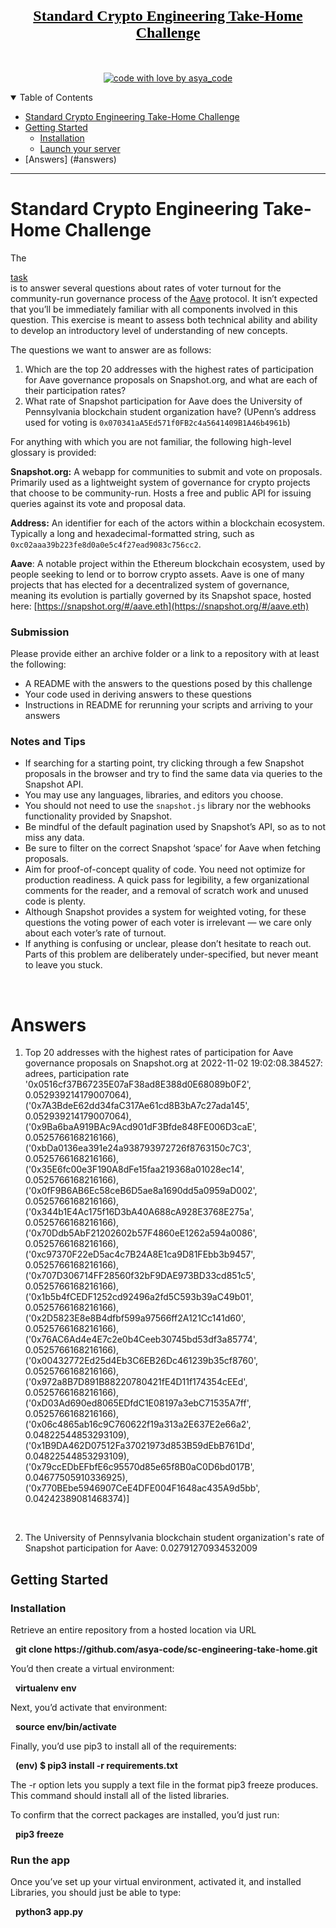 <h1 align="center">
  <a href="https://github.com/asya-code/sc-engineering-take-home.git">
    <!-- Please provide path to your logo here -->
    <div style="font-family: 'Shadows Into Light', cursive; font-size: x-large; color: Black">Standard Crypto Engineering Take-Home Challenge</div>
  </a>
</h1>

<div align="center">
<br />

[![code with love by asya_code](https://img.shields.io/badge/%3C%2F%3E%20with%20%E2%99%A5%20by-asya_code-ff1414.svg?style=flat-square)](https://github.com/asya-code)

</div>

<details open="open">
<summary>Table of Contents</summary>

- [Standard Crypto Engineering Take-Home Challenge](#challenge)
- [Getting Started](#getting-started)
  - [Installation](#installation)
  - [Launch your server](#launch-your-server)
- [Answers] (#answers)
</details>

---

# Standard Crypto Engineering Take-Home Challenge 
<p>

The <a href="https://standardcrypto.notion.site/Standard-Crypto-Engineering-Take-Home-Challenge-0b1607b9f5e94252bba050a3f0587260">
    <div> task</div>
  </a> is to answer several questions about rates of voter turnout for the community-run governance process of the [Aave](https://aave.com/) protocol. It isn’t expected that you’ll be immediately familiar with all components involved in this question. This exercise is meant to assess both technical ability and ability to develop an introductory level of understanding of new concepts.

The questions we want to answer are as follows:

1. Which are the top 20 addresses with the highest rates of participation for Aave governance proposals on Snapshot.org, and what are each of their participation rates?
2. What rate of Snapshot participation for Aave does the University of Pennsylvania blockchain student organization have? (UPenn’s address used for voting is `0x070341aA5Ed571f0FB2c4a5641409B1A46b4961b`)

For anything with which you are not familiar, the following high-level glossary is provided:

**Snapshot.org:** A webapp for communities to submit and vote on proposals. Primarily used as a lightweight system of governance for crypto projects that choose to be community-run. Hosts a free and public API for issuing queries against its vote and proposal data.

**Address:** An identifier for each of the actors within a blockchain ecosystem. Typically a long and hexadecimal-formatted string, such as `0xc02aaa39b223fe8d0a0e5c4f27ead9083c756cc2`.

**Aave**: A notable project within the Ethereum blockchain ecosystem, used by people seeking to lend or to borrow crypto assets. Aave is one of many projects that has elected for a decentralized system of governance, meaning its evolution is partially governed by its Snapshot space, hosted here: [https://snapshot.org/#/aave.eth](https://snapshot.org/#/aave.eth)

### Submission

Please provide either an archive folder or a link to a repository with at least the following:

- A README with the answers to the questions posed by this challenge
- Your code used in deriving answers to these questions
- Instructions in README for rerunning your scripts and arriving to your answers

### Notes and Tips

- If searching for a starting point, try clicking through a few Snapshot proposals in the browser and try to find the same data via queries to the Snapshot API.
- You may use any languages, libraries, and editors you choose.
- You should not need to use the `snapshot.js` library nor the webhooks functionality provided by Snapshot.
- Be mindful of the default pagination used by Snapshot’s API, so as to not miss any data.
- Be sure to filter on the correct Snapshot ‘space’ for Aave when fetching proposals.
- Aim for proof-of-concept quality of code. You need not optimize for production readiness. A quick pass for legibility, a few organizational comments for the reader, and a removal of scratch work and unused code is plenty.
- Although Snapshot provides a system for weighted voting, for these questions the voting power of each voter is irrelevant — we care only about each voter’s rate of turnout.
- If anything is confusing or unclear, please don’t hesitate to reach out. Parts of this problem are deliberately under-specified, but never meant to leave you stuck.

<br>

# Answers
1. Top 20 addresses with the highest rates of participation for Aave governance proposals on Snapshot.org at 2022-11-02 19:02:08.384527:
adrees, participation rate
'0x0516cf37B67235E07aF38ad8E388d0E68089b0F2', 0.052939214179007064), ('0x7A3BdeE62dd34faC317Ae61cd8B3bA7c27ada145', 0.052939214179007064), ('0x9Ba6baA919BAc9Acd901dF3Bfde848FE006D3caE', 0.0525766168216166), ('0xbDa0136ea391e24a938793972726f8763150c7C3', 0.0525766168216166), ('0x35E6fc00e3F190A8dFe15faa219368a01028ec14', 0.0525766168216166), ('0x0fF9B6AB6Ec58ceB6D5ae8a1690dd5a0959aD002', 0.0525766168216166), ('0x344b1E4Ac175f16D3bA40A688cA928E3768E275a', 0.0525766168216166), ('0x70Ddb5AbF21202602b57F4860eE1262a594a0086', 0.0525766168216166), ('0xc97370F22eD5ac4c7B24A8E1ca9D81FEbb3b9457', 0.0525766168216166), ('0x707D306714FF28560f32bF9DAE973BD33cd851c5', 0.0525766168216166), ('0x1b5b4fCEDF1252cd92496a2fd5C593b39aC49b01', 0.0525766168216166), ('0x2D5823E8e8B4dfbf599a97566ff2A121Cc141d60', 0.0525766168216166), ('0x76AC6Ad4e4E7c2e0b4Ceeb30745bd53df3a85774', 0.0525766168216166), ('0x00432772Ed25d4Eb3C6EB26Dc461239b35cf8760', 0.0525766168216166), ('0x972a8B7D891B88220780421fE4D11f174354cEEd', 0.0525766168216166), ('0xD03Ad690ed8065EDfdC1E08197a3ebC71535A7ff', 0.0525766168216166), ('0x06c4865ab16c9C760622f19a313a2E637E2e66a2', 0.04822544853293109), ('0x1B9DA462D07512Fa37021973d853B59dEbB761Dd', 0.04822544853293109), ('0x79ccEDbEFbfE6c95570d85e65f8B0aC0D6bd017B', 0.04677505910336925), ('0x770BEbe5946907CeE4DFE004F1648ac435A9d5bb', 0.04242389081468374)]
<br>

2. The University of Pennsylvania blockchain student organization's rate of Snapshot participation for Aave:
0.02791270934532009


## Getting Started

### Installation

Retrieve an entire repository from a hosted location via URL
<br>
<p> &nbsp <b> git clone https://github.com/asya-code/sc-engineering-take-home.git </b> </p>

You’d then create a virtual environment:

<p> &nbsp <b> virtualenv env </b> </p>

Next, you’d activate that environment:
<br>

<p> &nbsp <b> source env/bin/activate </b> </p>

Finally, you’d use pip3 to install all of the requirements:
<br>

<p> &nbsp <b> (env) $ pip3 install -r requirements.txt </b> </p>
The -r option lets you supply a text file in the format pip3 freeze produces. This command should install all of the listed libraries.

To confirm that the correct packages are installed, you’d just run:
<br>

<p> &nbsp <b> pip3 freeze </b> </p>

### Run the app

Once you’ve set up your virtual environment, activated it, and installed Libraries, you should just be able to type:
<br>
<p> &nbsp <b> python3 app.py </b> </p>


